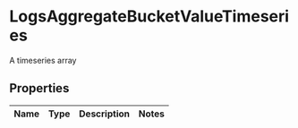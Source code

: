 # LogsAggregateBucketValueTimeseries

A timeseries array

## Properties

| Name | Type | Description | Notes |
| ---- | ---- | ----------- | ----- |

